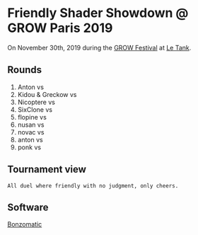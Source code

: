 # Friendly Shader Showdown @ GROW Paris 2019

On November 30th, 2019 during the [GROW Festival](https://www.grow.paris/) at [Le Tank](https://letank.fr/).

## Rounds

1. Anton vs 
2. Kidou & Greckow vs 
3. Nicoptere vs 
4. SixClone vs 
5. flopine vs 
6. nusan vs 
7. novac vs 
8. anton vs 
9. ponk vs 

## Tournament view

```
All duel where friendly with no judgment, only cheers.
```

## Software

[Bonzomatic](https://github.com/Gargaj/Bonzomatic)
